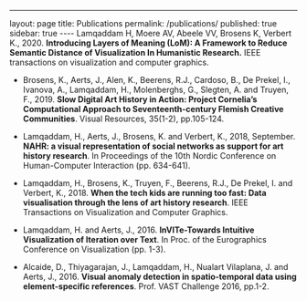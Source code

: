 ---
layout: page
title: Publications
permalink: /publications/
published: true
sidebar: true
---- Lamqaddam H, Moere AV, Abeele VV, Brosens K, Verbert K., 2020. **Introducing Layers of Meaning (LoM): A Framework to Reduce Semantic Distance of Visualization In Humanistic Research.** IEEE transactions on visualization and computer graphics.

* Brosens, K., Aerts, J., Alen, K., Beerens, R.J., Cardoso, B., De Prekel, I., Ivanova, A., Lamqaddam, H., Molenberghs, G., Slegten, A. and Truyen, F., 2019. **Slow Digital Art History in Action: Project Cornelia’s Computational Approach to Seventeenth-century Flemish Creative Communities**. Visual Resources, 35(1-2), pp.105-124.

- Lamqaddam, H., Aerts, J., Brosens, K. and Verbert, K., 2018, September. **NAHR: a visual representation of social networks as support for art history research**. In Proceedings of the 10th Nordic Conference on Human-Computer Interaction (pp. 634-641).

- Lamqaddam, H., Brosens, K., Truyen, F., Beerens, R.J., De Prekel, I. and Verbert, K., 2018. **When the tech kids are running too fast: Data visualisation through the lens of art history research**. IEEE Transactions on Visualization and Computer Graphics.

- Lamqaddam, H. and Aerts, J., 2016. **InVITe-Towards Intuitive Visualization of Iteration over Text**. In Proc. of the Eurographics Conference on Visualization (pp. 1-3).

- Alcaide, D., Thiyagarajan, J., Lamqaddam, H., Nualart Vilaplana, J. and Aerts, J., 2016. **Visual anomaly detection in spatio-temporal data using element-specific references**. Prof. VAST Challenge 2016, pp.1-2.
